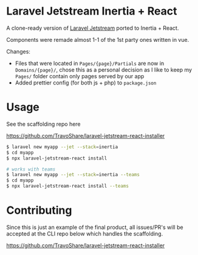 # Laravel Jetstream Inertia + React

A clone-ready version of [Laravel Jetstream](https://jetstream.laravel.com/) ported to Inertia + React.

Components were remade almost 1-1 of the 1st party ones written in vue.

Changes:
- Files that were located in `Pages/{page}/Partials` are now in `Domains/{page}/`, chose this as a personal decision as I like to keep my `Pages/` folder contain only pages served by our app
- Added prettier config (for both js + php) to `package.json`

# Usage

See the scaffolding repo here

https://github.com/TravoShare/laravel-jetstream-react-installer

```bash
$ laravel new myapp --jet --stack=inertia
$ cd myapp
$ npx laravel-jetstream-react install

# works with teams
$ laravel new myapp --jet --stack=inertia --teams
$ cd myapp
$ npx laravel-jetstream-react install --teams
```

# Contributing

Since this is just an example of the final product, all issues/PR's will be accepted at the CLI repo below which handles the scaffolding.

https://github.com/TravoShare/laravel-jetstream-react-installer
